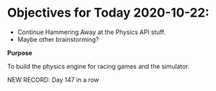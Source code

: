 # Objectives for Today 2020-10-22:

- Continue Hammering Away at the Physics API stuff.
- Maybe other brainstorming?

**Purpose**

To build the physics engine for racing games and the simulator.

NEW RECORD: Day 147 in a row
